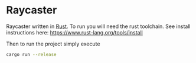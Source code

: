 # Raycaster

Raycaster written in [Rust](rust-lang.org). To run you will need the rust toolchain. See install instructions here: https://www.rust-lang.org/tools/install

Then to run the project simply execute

```sh
cargo run --release
```
